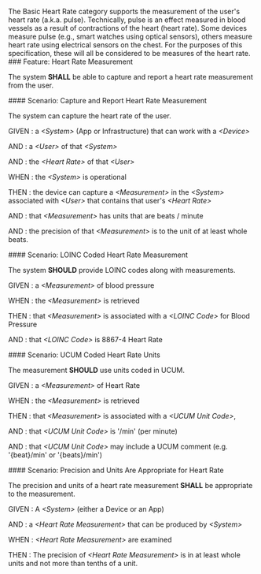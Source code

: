 The Basic Heart Rate category supports the measurement of the user's heart rate (a.k.a. pulse).
Technically, pulse is an effect measured in blood vessels as a result of contractions of the heart
(heart rate).  Some devices measure pulse (e.g., smart watches using optical sensors), others
measure heart rate using electrical sensors on the chest.  For the purposes of this specification,
these will all be considered to be measures of the heart rate.
<span id='heart-rate-measurement'/>
###<span class='glyphicon glyphicon-phone'/> <span class='glyphicon glyphicon-dashboard'/> <span class='glyphicon glyphicon-cloud'/> <a name='heart_rate_measurement'>Feature: Heart Rate Measurement</a>

The system **SHALL** be able to capture and report a heart rate measurement from the user.


<span id='capture-and-report-heart-rate-measurement'/>
####<span class='glyphicon text-success glyphicon-phone'/> <span class='glyphicon text-success glyphicon-dashboard'/> <span class='glyphicon text-success glyphicon-cloud'/> <a name='scenario_1'>Scenario: Capture and Report Heart Rate Measurement</a>

The system can capture the heart rate of the user.

GIVEN
: a <i>&lt;System&gt;</i> (App or Infrastructure) that can work with a <i>&lt;Device&gt;</i>

   AND
   : a <i>&lt;User&gt;</i> of that <i>&lt;System&gt;</i>

   AND
   : the <i>&lt;Heart Rate&gt;</i> of that <i>&lt;User&gt;</i>

WHEN
: the <i>&lt;System&gt;</i> is operational

THEN
: the device can capture a <i>&lt;Measurement&gt;</i> in the <i>&lt;System&gt;</i> associated with <i>&lt;User&gt;</i> that contains that user's <i>&lt;Heart Rate&gt;</i>

   AND
   : that <i>&lt;Measurement&gt;</i> has units that are beats / minute

   AND
   : the precision of that <i>&lt;Measurement&gt;</i> is to the unit of at least whole beats.


<span id='loinc-coded-heart-rate-measurement'/>
####<span class='glyphicon text-info glyphicon-phone'/> <span class='glyphicon text-info glyphicon-cloud'/> <a name='scenario_2'>Scenario: LOINC Coded Heart Rate Measurement</a>

The system **SHOULD** provide LOINC codes along with measurements.

GIVEN
: a <i>&lt;Measurement&gt;</i> of blood pressure

WHEN
: the <i>&lt;Measurement&gt;</i> is retrieved

THEN
: that <i>&lt;Measurement&gt;</i> is associated with a <i>&lt;LOINC Code&gt;</i> for Blood Pressure

   AND
   : that <i>&lt;LOINC Code&gt;</i> is 8867-4 Heart Rate  


<span id='ucum-coded-heart-rate-units'/>
####<span class='glyphicon text-info glyphicon-phone'/> <span class='glyphicon text-info glyphicon-cloud'/> <a name='scenario_3'>Scenario: UCUM Coded Heart Rate Units</a>

The measurement **SHOULD** use units coded in UCUM.

GIVEN
: a <i>&lt;Measurement&gt;</i> of Heart Rate

WHEN
: the <i>&lt;Measurement&gt;</i> is retrieved

THEN
: that <i>&lt;Measurement&gt;</i> is associated with a <i>&lt;UCUM Unit Code&gt;</i>,

   AND
   : that <i>&lt;UCUM Unit Code&gt;</i> is '/min' (per minute)

   AND
   : that <i>&lt;UCUM Unit Code&gt;</i> may include a UCUM comment (e.g. '{beat}/min' or '{beats}/min') 


<span id='precision-and-units-are-appropriate-for-heart-rate'/>
####<span class='glyphicon text-success glyphicon-phone'/> <span class='glyphicon text-success glyphicon-dashboard'/> <a name='scenario_4'>Scenario: Precision and Units Are Appropriate for Heart Rate</a>

The precision and units of a heart rate measurement **SHALL** be appropriate to the measurement.

GIVEN
: A <i>&lt;System&gt;</i> (either a Device or an App)

   AND
   : a <i>&lt;Heart Rate Measurement&gt;</i> that can be produced by <i>&lt;System&gt;</i>

WHEN
: <i>&lt;Heart Rate Measurement&gt;</i> are examined

THEN
: The precision of <i>&lt;Heart Rate Measurement&gt;</i> is in at least whole units and not more than tenths of a unit. 


